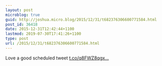 ```yaml
---
layout: post
microblog: true
guid: http://joshua.micro.blog/2015/12/31/t682376306600771584.html
post_id: 36418
date: 2015-12-31T12:42:44+1100
lastmod: 2019-07-30T17:41:26+1100
type: post
url: /2015/12/31/t682376306600771584.html
---
```

Love a good scheduled tweet [t.co/q8FWZ8qgx...](https://t.co/q8FWZ8qgxW)
